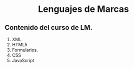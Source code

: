 <center><h1><b>Lenguajes de Marcas</b></h1></center>

## Contenido del curso de LM.

1. XML
2. HTML5
3. Formularios.
4. CSS
5. JavaScript